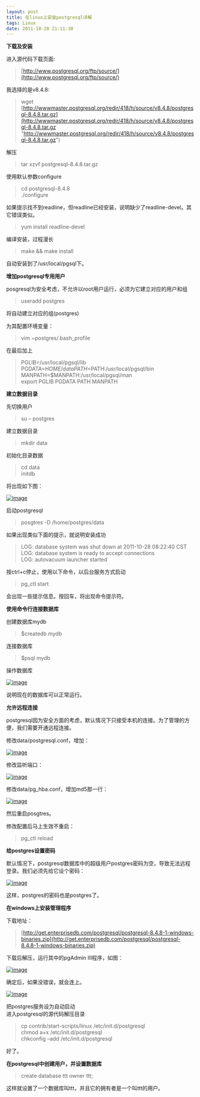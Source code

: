 ```yaml
---
layout: post
title: 在linux上安装postgresql详解
tags: Linux
date: 2011-10-28 21:11:30
---
```


**下载及安装**

进入源代码下载页面: 

> [http://www.postgresql.org/ftp/source/](http://www.postgresql.org/ftp/source/)

我选择的是v8.4.8: 

> wget [http://wwwmaster.postgresql.org/redir/418/h/source/v8.4.8/postgresql-8.4.8.tar.gz](http://wwwmaster.postgresql.org/redir/418/h/source/v8.4.8/postgresql-8.4.8.tar.gz "http://wwwmaster.postgresql.org/redir/418/h/source/v8.4.8/postgresql-8.4.8.tar.gz")

解压

> tar xzvf postgresql-8.4.8.tar.gz

使用默认参数configure 

> cd postgresql-8.4.8      
> ./configure

<span id="more-515"></span>
<p>如果提示找不到readline，但readline已经安装，说明缺少了readline-devel。其它错误类似。 

> yum install readline-devel

编译安装，过程漫长 

> make && make install

自动安装到了/usr/local/pgsql下。 

**增加postgresql专用用户**

posgresql为安全考虑，不允许以root用户运行，必须为它建立对应的用户和组 

> useradd postgres

将自动建立对应的组(postgres) 

为其配置环境变量： 

> vim ~postgres/.bash_profile

在最后加上

> PGLIB=/usr/local/pgsql/lib      
> PGDATA=$HOME/data       
> PATH=$PATH:/usr/local/pgsql/bin       
> MANPATH=$MANPATH:/usr/local/pgsql/man       
> export PGLIB PGDATA PATH MANPATH

**建立数据目录**

先切换用户 

> su – postgres

建立数据目录 

> mkdir data

初始化目录数据 

> cd data      
> initdb

将出现如下图：

[![image](http://freewind.me/wp-content/uploads/2011/10/image_thumb.png "image")](http://freewind.me/wp-content/uploads/2011/10/image.png) 

启动postgresql

> posgtres -D /home/postgres/data

如果出现类似下面的提示，就说明安装成功

> LOG:  database system was shut down at 2011-10-28 08:22:40 CST     
> LOG:  database system is ready to accept connections      
> LOG:  autovacuum launcher started

按ctrl+c停止，使用以下命令，以后台服务方式启动

> pg_ctl start

会出现一些提示信息。按回车，将出现命令提示符。

**使用命令行连接数据库**

创建数据库mydb

> <p>$createdb mydb

连接数据库 

> $psql mydb

操作数据库

[![image](http://freewind.me/wp-content/uploads/2011/10/image_thumb1.png "image")](http://freewind.me/wp-content/uploads/2011/10/image1.png) 

说明现在的数据库可以正常运行。 

**允许远程连接**

postgresql因为安全方面的考虑，默认情况下只接受本机的连接。为了管理的方便，我们需要开通远程连接。 

修改data/postgresql.conf，增加： 

[![image](http://freewind.me/wp-content/uploads/2011/10/image_thumb2.png "image")](http://freewind.me/wp-content/uploads/2011/10/image2.png) 

修改监听端口： 

[![image](http://freewind.me/wp-content/uploads/2011/10/image_thumb3.png "image")](http://freewind.me/wp-content/uploads/2011/10/image3.png) 

修改data/pg_hba.conf，增加md5那一行： 

[![image](http://freewind.me/wp-content/uploads/2011/10/image_thumb4.png "image")](http://freewind.me/wp-content/uploads/2011/10/image4.png) 

然后重启posgtres。 

修改配置后马上生效不重启： 

> pg_ctl reload

**给postgres设置密码**

默认情况下，postgresql数据库中的超级用户postgres密码为空，导致无法远程登录。我们必须先给它设个密码： 

[![image](http://freewind.me/wp-content/uploads/2011/10/image_thumb5.png "image")](http://freewind.me/wp-content/uploads/2011/10/image5.png) 

这样，postgres的密码也是postgres了。 

**在windows上安装管理程序**

下载地址： 

> [http://get.enterprisedb.com/postgresql/postgresql-8.4.8-1-windows-binaries.zip](http://get.enterprisedb.com/postgresql/postgresql-8.4.8-1-windows-binaries.zip)

下载后解压，运行其中的pgAdmin III程序，如图： 

[![image](http://freewind.me/wp-content/uploads/2011/10/image_thumb6.png "image")](http://freewind.me/wp-content/uploads/2011/10/image6.png) 

确定后，如果没错误，就会连上。 

[![image](http://freewind.me/wp-content/uploads/2011/10/image_thumb7.png "image")](http://freewind.me/wp-content/uploads/2011/10/image7.png) 

把postgres服务设为自动启动   
进入postgresql的源代码解压目录 

> cp contrib/start-scripts/linux /etc/init.d/postgresql      
> chmod a+x /etc/init.d/postgresql       
> chkconfig –add /etc/init.d/postgresql

好了。 

**在postgresql中创建用户，并设置数据库**

> create database ttt owner ttt;

这样就设置了一个数据库叫ttt，并且它的拥有者是一个叫ttt的用户。
